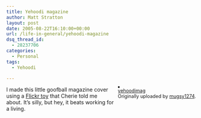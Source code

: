 ```yaml
---
title: Yehoodi magazine
author: Matt Stratton
layout: post
date: 2005-08-22T16:10:00+00:00
url: /life-in-general/yehoodi-magazine
dsq_thread_id:
  - 28237706
categories:
  - Personal
tags:
  - Yehoodi

---
```

<div style="float:right;margin-left:10px;margin-bottom:10px;">
  <a href="http://www.flickr.com/photos/mugsy/36228471/" title="photo sharing"><img src="http://photos31.flickr.com/36228471_831be11538_m.jpg" alt="" style="border:solid 2px #000000;" /></a> <br /> <span style="font-size:.9em;margin-top:0;"> <a href="http://www.flickr.com/photos/mugsy/36228471/">yehoodimag</a> <br /> Originally uploaded by <a href="http://www.flickr.com/people/mugsy/">mugsy1274</a>. </span>
</div>

I made this little goofball magazine cover using a [Flickr toy][1] that Cherie told me about. It&#8217;s silly, but hey, it beats working for a living.

 [1]: http://flagrantdisregard.com/flickr/magazine.php